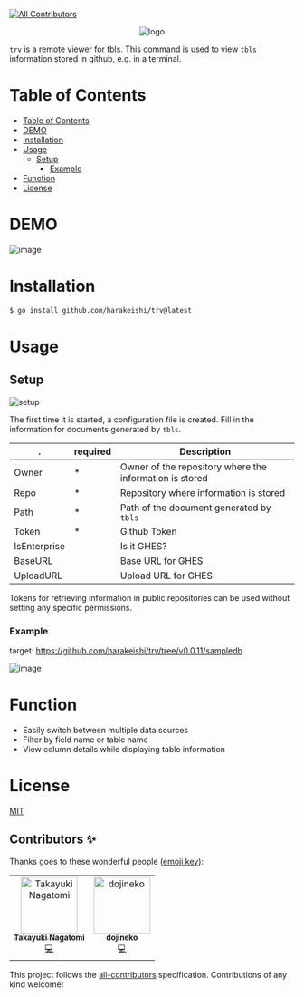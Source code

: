 <!-- ALL-CONTRIBUTORS-BADGE:START - Do not remove or modify this section -->
[![All Contributors](https://img.shields.io/badge/all_contributors-2-orange.svg?style=flat-square)](#contributors-)
<!-- ALL-CONTRIBUTORS-BADGE:END -->

<div align="center">    
    <img src="logo.png" alt="logo">
</div>

`trv` is a remote viewer for [tbls](https://github.com/k1LoW/tbls).
This command is used to view `tbls` information stored in github, e.g. in a terminal.

# Table of Contents
- [Table of Contents](#table-of-contents)
- [DEMO](#demo)
- [Installation](#installation)
- [Usage](#usage)
    - [Setup](#setup)
        - [Example](#example)
- [Function](#function)
- [License](#license)

# DEMO
![image](https://user-images.githubusercontent.com/44335168/198061401-44dfb274-2d2a-43fe-aef2-e6a120cb48b8.gif)

# Installation
 
```bash
$ go install github.com/harakeishi/trv@latest
```

# Usage
## Setup
![setup](https://user-images.githubusercontent.com/44335168/198057520-99727df2-0e05-4a0b-b257-8b9fc305948c.gif)

The first time it is started, a configuration file is created.
Fill in the information for documents generated by `tbls`.

 .| required |Description
 --|--|--
 Owner| * | Owner of the repository where the information is stored
 Repo| * | Repository where information is stored
 Path| * | Path of the document generated by `tbls`
 Token| * | Github Token
 IsEnterprise|  | Is it GHES?
 BaseURL|  | Base URL for GHES
 UploadURL|  | Upload URL for GHES

Tokens for retrieving information in public repositories can be used without setting any specific permissions.

### Example
target: https://github.com/harakeishi/trv/tree/v0.0.11/sampledb

![image](https://user-images.githubusercontent.com/44335168/198053241-12f34946-1af5-4364-b53b-916eefc3e6a3.png)

# Function
- Easily switch between multiple data sources
- Filter by field name or table name
- View column details while displaying table information

# License
[MIT](LICENSE)
## Contributors ✨

Thanks goes to these wonderful people ([emoji key](https://allcontributors.org/docs/en/emoji-key)):

<!-- ALL-CONTRIBUTORS-LIST:START - Do not remove or modify this section -->
<!-- prettier-ignore-start -->
<!-- markdownlint-disable -->
<table>
  <tbody>
    <tr>
      <td align="center"><a href="https://github.com/tommy6073"><img src="https://avatars.githubusercontent.com/u/3647470?v=4?s=100" width="100px;" alt="Takayuki Nagatomi"/><br /><sub><b>Takayuki Nagatomi</b></sub></a><br /><a href="https://github.com/harakeishi/trv/commits?author=tommy6073" title="Code">💻</a></td>
      <td align="center"><a href="https://github.com/dojineko"><img src="https://avatars.githubusercontent.com/u/1488898?v=4?s=100" width="100px;" alt="dojineko"/><br /><sub><b>dojineko</b></sub></a><br /><a href="https://github.com/harakeishi/trv/commits?author=dojineko" title="Code">💻</a></td>
    </tr>
  </tbody>
</table>

<!-- markdownlint-restore -->
<!-- prettier-ignore-end -->

<!-- ALL-CONTRIBUTORS-LIST:END -->

This project follows the [all-contributors](https://github.com/all-contributors/all-contributors) specification. Contributions of any kind welcome!
